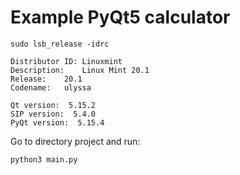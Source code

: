 # Example PyQt5 calculator

~~~
sudo lsb_release -idrc

Distributor ID:	Linuxmint
Description:	Linux Mint 20.1
Release:	20.1
Codename:	ulyssa
~~~

~~~
Qt version:  5.15.2
SIP version:  5.4.0
PyQt version:  5.15.4
~~~

Go to directory project and run:
~~~
python3 main.py
~~~